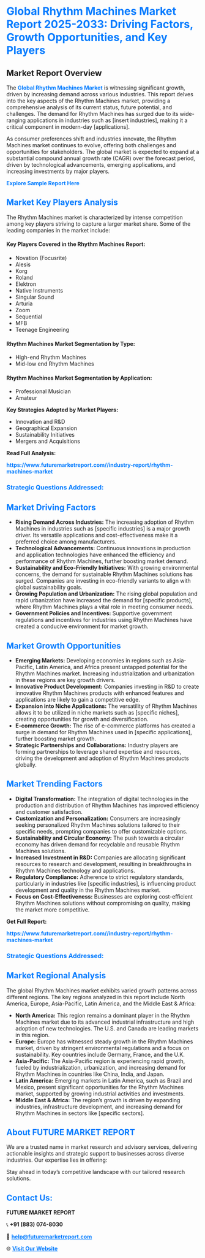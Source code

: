 <h1 style="color: #007BFF;">Global Rhythm Machines Market Report 2025-2033: Driving Factors, Growth Opportunities, and Key Players</h1>

<section id="overview">
<h2>Market Report Overview</h2>
<p>The <a href="https://www.futuremarketreport.com//industry-report/rhythm-machines-market" style="color: #007BFF; text-decoration: none;"><strong>Global Rhythm Machines Market</strong></a> is witnessing significant growth, driven by increasing demand across various industries. This report delves into the key aspects of the Rhythm Machines market, providing a comprehensive analysis of its current status, future potential, and challenges. The demand for Rhythm Machines has surged due to its wide-ranging applications in industries such as [insert industries], making it a critical component in modern-day [applications].</p>
<p>As consumer preferences shift and industries innovate, the Rhythm Machines market continues to evolve, offering both challenges and opportunities for stakeholders. The global market is expected to expand at a substantial compound annual growth rate (CAGR) over the forecast period, driven by technological advancements, emerging applications, and increasing investments by major players.</p>
</section>

<section id="overview">
<p><a href="https://www.futuremarketreport.com//request-sample/reportId=81990" style="color: #007BFF; text-decoration: none;"><strong>Explore Sample Report Here</strong></a></p>
</section>

<section id="key-players">
<h2 style="color: #007BFF;">Market Key Players Analysis</h2>
<p>The Rhythm Machines market is characterized by intense competition among key players striving to capture a larger market share. Some of the leading companies in the market include:</p>
<h4>Key Players Covered in the Rhythm Machines Report:</h4>
<ul><li>Novation (Focusrite)</li><li>Alesis</li><li>Korg</li><li>Roland</li><li>Elektron</li><li>Native Instruments</li><li>Singular Sound</li><li>Arturia</li><li>Zoom</li><li>Sequential</li><li>MFB</li><li>Teenage Engineering</li></ul>
<h4>Rhythm Machines Market Segmentation by Type:</h4>
<ul><li>High-end Rhythm Machines</li><li>Mid-low end Rhythm Machines</li></ul>

<h4>Rhythm Machines Market Segmentation by Application:</h4>
<ul><li>Professional Musician</li><li>Amateur</li></ul>
<p><strong>Key Strategies Adopted by Market Players:</strong></p>
<ul>
<li>Innovation and R&D</li>
<li>Geographical Expansion</li>
<li>Sustainability Initiatives</li>
<li>Mergers and Acquisitions</li>
</ul>
</section>

<section>
<p><strong>Read Full Analysis: </strong></p><a href="https://www.futuremarketreport.com//industry-report/rhythm-machines-market" style="color: #007BFF; text-decoration: none;"><strong>https://www.futuremarketreport.com//industry-report/rhythm-machines-market</strong></a>
<h3 style="color: #007BFF;">Strategic Questions Addressed:</h3>
</section>

<section id="driving-factors">
<h2 style="color: #007BFF;">Market Driving Factors</h2>
<ul>
<li><strong>Rising Demand Across Industries:</strong> The increasing adoption of Rhythm Machines in industries such as [specific industries] is a major growth driver. Its versatile applications and cost-effectiveness make it a preferred choice among manufacturers.</li>
<li><strong>Technological Advancements:</strong> Continuous innovations in production and application technologies have enhanced the efficiency and performance of Rhythm Machines, further boosting market demand.</li>
<li><strong>Sustainability and Eco-Friendly Initiatives:</strong> With growing environmental concerns, the demand for sustainable Rhythm Machines solutions has surged. Companies are investing in eco-friendly variants to align with global sustainability goals.</li>
<li><strong>Growing Population and Urbanization:</strong> The rising global population and rapid urbanization have increased the demand for [specific products], where Rhythm Machines plays a vital role in meeting consumer needs.</li>
<li><strong>Government Policies and Incentives:</strong> Supportive government regulations and incentives for industries using Rhythm Machines have created a conducive environment for market growth.</li>
</ul>
</section>

<section id="growth-opportunities">
<h2 style="color: #007BFF;">Market Growth Opportunities</h2>
<ul>
<li><strong>Emerging Markets:</strong> Developing economies in regions such as Asia-Pacific, Latin America, and Africa present untapped potential for the Rhythm Machines market. Increasing industrialization and urbanization in these regions are key growth drivers.</li>
<li><strong>Innovative Product Development:</strong> Companies investing in R&D to create innovative Rhythm Machines products with enhanced features and applications are likely to gain a competitive edge.</li>
<li><strong>Expansion into Niche Applications:</strong> The versatility of Rhythm Machines allows it to be utilized in niche markets such as [specific niches], creating opportunities for growth and diversification.</li>
<li><strong>E-commerce Growth:</strong> The rise of e-commerce platforms has created a surge in demand for Rhythm Machines used in [specific applications], further boosting market growth.</li>
<li><strong>Strategic Partnerships and Collaborations:</strong> Industry players are forming partnerships to leverage shared expertise and resources, driving the development and adoption of Rhythm Machines products globally.</li>
</ul>
</section>

<section id="trending-factors">
<h2 style="color: #007BFF;">Market Trending Factors</h2>
<ul>
<li><strong>Digital Transformation:</strong> The integration of digital technologies in the production and distribution of Rhythm Machines has improved efficiency and customer satisfaction.</li>
<li><strong>Customization and Personalization:</strong> Consumers are increasingly seeking personalized Rhythm Machines solutions tailored to their specific needs, prompting companies to offer customizable options.</li>
<li><strong>Sustainability and Circular Economy:</strong> The push towards a circular economy has driven demand for recyclable and reusable Rhythm Machines solutions.</li>
<li><strong>Increased Investment in R&D:</strong> Companies are allocating significant resources to research and development, resulting in breakthroughs in Rhythm Machines technology and applications.</li>
<li><strong>Regulatory Compliance:</strong> Adherence to strict regulatory standards, particularly in industries like [specific industries], is influencing product development and quality in the Rhythm Machines market.</li>
<li><strong>Focus on Cost-Effectiveness:</strong> Businesses are exploring cost-efficient Rhythm Machines solutions without compromising on quality, making the market more competitive.</li>
</ul>
</section>

<section>
<p><strong>Get Full Report: </strong></p><a href="https://www.futuremarketreport.com//industry-report/rhythm-machines-market" style="color: #007BFF; text-decoration: none;"><strong>https://www.futuremarketreport.com//industry-report/rhythm-machines-market</strong></a>
<h3 style="color: #007BFF;">Strategic Questions Addressed:</h3>
</section>


<section id="regional-analysis">
<h2 style="color: #007BFF;">Market Regional Analysis</h2>
<p>The global Rhythm Machines market exhibits varied growth patterns across different regions. The key regions analyzed in this report include North America, Europe, Asia-Pacific, Latin America, and the Middle East & Africa:</p>
<ul>
<li><strong>North America:</strong> This region remains a dominant player in the Rhythm Machines market due to its advanced industrial infrastructure and high adoption of new technologies. The U.S. and Canada are leading markets in this region.</li>
<li><strong>Europe:</strong> Europe has witnessed steady growth in the Rhythm Machines market, driven by stringent environmental regulations and a focus on sustainability. Key countries include Germany, France, and the U.K.</li>
<li><strong>Asia-Pacific:</strong> The Asia-Pacific region is experiencing rapid growth, fueled by industrialization, urbanization, and increasing demand for Rhythm Machines in countries like China, India, and Japan.</li>
<li><strong>Latin America:</strong> Emerging markets in Latin America, such as Brazil and Mexico, present significant opportunities for the Rhythm Machines market, supported by growing industrial activities and investments.</li>
<li><strong>Middle East & Africa:</strong> The region’s growth is driven by expanding industries, infrastructure development, and increasing demand for Rhythm Machines in sectors like [specific sectors].</li>
</ul>
</section>

<footer>
<h2 style="color: #007BFF;">About FUTURE MARKET REPORT</h2>
<p>We are a trusted name in market research and advisory services, delivering actionable insights and strategic support to businesses across diverse industries. Our expertise lies in offering:</p>

<p>Stay ahead in today’s competitive landscape with our tailored research solutions.</p>

<h2 style="color: #007BFF;">Contact Us:</h2>
<p><strong>FUTURE MARKET REPORT</strong></p>
<p>📞 <strong>+91 (883) 074-8030</strong></p>
<p>📧 <strong><a href="mailto:help@futuremarketreport.com" style="color: #007BFF;">help@futuremarketreport.com</a></strong></p>
<p>🌐 <strong><a href="https://www.futuremarketreport.com/" style="color: #007BFF;">Visit Our Website</a></strong></p>
</footer>